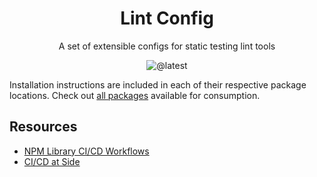 <div align="center">
  <h1>Lint Config</h1>
  <div>A set of extensible configs for static testing lint tools</div>
</div>

<div align="center">

![@latest](https://github.com/reside-eng/lint-config/workflows/Publish%20to%20NPM/badge.svg?branch=main)

</div>

Installation instructions are included in each of their respective package locations. Check out [all packages](https://github.com/reside-eng/lint-config/tree/main/packages/) available for consumption.

## Resources

- [NPM Library CI/CD Workflows](https://residenetwork.atlassian.net/wiki/spaces/ENG/pages/1173291063/NPM+Library+CI+CD+Workflow)
- [CI/CD at Side](https://residenetwork.atlassian.net/wiki/spaces/ENG/pages/1129414678/CI+CD)
